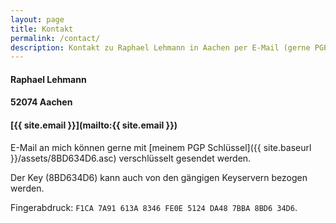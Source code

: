 ```yaml
---
layout: page
title: Kontakt
permalink: /contact/
description: Kontakt zu Raphael Lehmann in Aachen per E-Mail (gerne PGP verschlüsselt)
---
```

#### Raphael Lehmann

#### 52074 Aachen

#### [{{ site.email }}](mailto:{{ site.email }})

E-Mail an mich können gerne mit [meinem PGP Schlüssel]({{ site.baseurl }}/assets/8BD634D6.asc) verschlüsselt gesendet werden.

Der Key (8BD634D6) kann auch von den gängigen Keyservern bezogen werden.

Fingerabdruck: `F1CA 7A91 613A 8346 FE0E 5124 DA48 7BBA 8BD6 34D6`.
